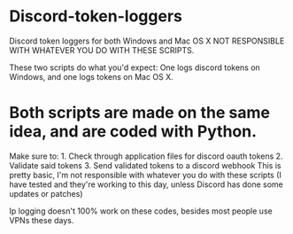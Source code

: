 # Discord-token-loggers
Discord token loggers for both Windows and Mac OS X
NOT RESPONSIBLE WITH WHATEVER YOU DO WITH THESE SCRIPTS.

These two scripts do what you'd expect: One logs discord tokens on Windows, and one logs tokens on Mac OS X.

# Both scripts are made on the same idea, and are coded with Python.

Make sure to:
    1. Check through application files for discord oauth tokens
    2. Validate said tokens
    3. Send validated tokens to a discord webhook
    This is pretty basic, I'm not responsible with whatever you do with these scripts
    (I have tested and they're working to this day, unless Discord has done some updates or patches)
   
   Ip logging doesn't 100% work on these codes, besides most people use VPNs these days.
